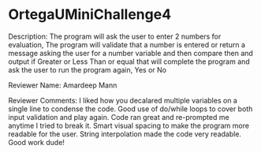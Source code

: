 # OrtegaUMiniChallenge4
Description:
The program will ask the user to enter 2 numbers for evaluation,
The program will validate that a number is entered or return a message asking the user for a number
variable and then compare then and output if Greater or Less Than or equal
that will complete the program and ask the user to run the program again, Yes or No

Reviewer Name:
Amardeep Mann

Reviewer Comments:
I liked how you decalared multiple variables on a single line to condense the code. Good use of do/while loops to cover both input validation and play again. Code ran great and re-prompted me anytime I tried to break it. Smart visual spacing to make the program more readable for the user. String interpolation made the code very readable. Good work dude!